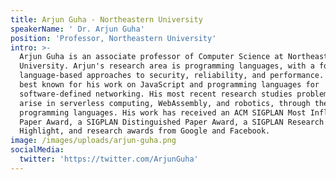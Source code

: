 ```yaml
---
title: Arjun Guha - Northeastern University
speakerName: ' Dr. Arjun Guha'
position: 'Professor, Northeastern University'
intro: >-
  Arjun Guha is an associate professor of Computer Science at Northeastern
  University. Arjun's research area is programming languages, with a focus on
  language-based approaches to security, reliability, and performance. He is
  best known for his work on JavaScript and programming languages for
  software-defined networking. His most recent research studies problems that
  arise in serverless computing, WebAssembly, and robotics, through the lens of
  programming languages. His work has received an ACM SIGPLAN Most Influential
  Paper Award, a SIGPLAN Distinguished Paper Award, a SIGPLAN Research
  Highlight, and research awards from Google and Facebook.
image: /images/uploads/arjun-guha.png
socialMedia:
  twitter: 'https://twitter.com/ArjunGuha'
---
```


